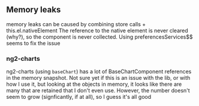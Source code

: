 ## Memory leaks

memory leaks can be caused by combining store calls + this.el.nativeElement
The reference to the native element is never cleared (why?), so the component is never collected.
Using preferencesServices$$ seems to fix the issue

### ng2-charts

ng2-charts (using `baseChart`) has a lot of BaseChartComponent references in the memory snapshot.
Not sure yet if this is an issue with the lib, or with how I use it, but looking at the objects in memory, it looks like there are many that are retained that I don't even use.
However, the number doesn't seem to grow (signficantly, if at all), so I guess it's all good
